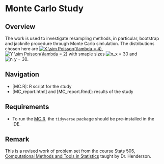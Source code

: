 # Monte Carlo Study

## Overview
The work is used to investigate resampling methods, in particular, bootstrap and jacknife procedure through Monte Carlo simlulation. The distributions chosen here are <a href="https://www.codecogs.com/eqnedit.php?latex=X&space;\sim&space;Poisson(\lambda&space;=&space;4)" target="_blank"><img src="https://latex.codecogs.com/gif.latex?X&space;\sim&space;Poisson(\lambda&space;=&space;4)" title="X \sim Poisson(\lambda = 4)" /></a>, <a href="https://www.codecogs.com/eqnedit.php?latex=Y&space;\sim&space;Poisson(\lambda&space;=&space;2)" target="_blank"><img src="https://latex.codecogs.com/gif.latex?Y&space;\sim&space;Poisson(\lambda&space;=&space;2)" title="Y \sim Poisson(\lambda = 2)" /></a> with smaple sizes <img src="https://latex.codecogs.com/gif.latex?n_x&space;=&space;30" title="n_x = 30" /> and <img src="https://latex.codecogs.com/gif.latex?n_y&space;=&space;30" title="n_y = 30" />.

## Navigation
- [MC.R]: R script for the study
- [MC_report.html] and [MC_report.Rmd]: results of the study

## Requirements
- To run the [MC.R](https://github.com/mclu/Descriptive_MOOCs/blob/master/analysis.ipynb), the `tidyverse` package should be pre-installed in the IDE.

## Remark
This is a revised work of problem set from the course [Stats 506, Computational Methods and Tools in Statistics](https://jbhender.github.io/Stats506/F19/index.html) taught by Dr. Henderson.
